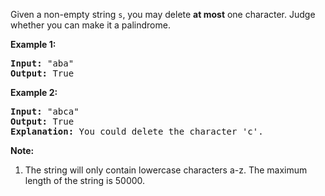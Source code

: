 <div><p>
Given a non-empty string <code>s</code>, you may delete <b>at most</b> one character.  Judge whether you can make it a palindrome.
</p>

<p><b>Example 1:</b><br>
</p><pre><b>Input:</b> "aba"
<b>Output:</b> True
</pre>
<p></p>

<p><b>Example 2:</b><br>
</p><pre><b>Input:</b> "abca"
<b>Output:</b> True
<b>Explanation:</b> You could delete the character 'c'.
</pre>
<p></p>

<p><b>Note:</b><br>
</p><ol>
<li>The string will only contain lowercase characters a-z.
The maximum length of the string is 50000.</li>
</ol>
<p></p></div>